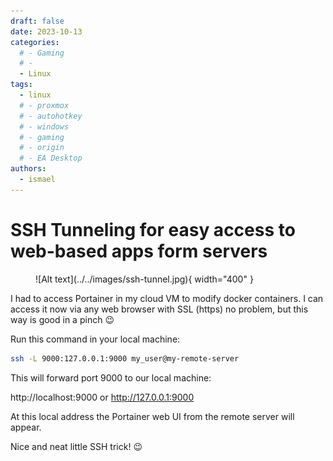 ```yaml
---
draft: false
date: 2023-10-13
categories:
  # - Gaming
  # - 
  - Linux
tags:
  - linux
  # - proxmox
  # - autohotkey
  # - windows
  # - gaming
  # - origin
  # - EA Desktop
authors:
  - ismael
---
```


# SSH Tunneling for easy access to web-based apps form servers

<figure markdown>
  ![Alt text](../../images/ssh-tunnel.jpg){ width="400" }
  <figcaption></figcaption>
</figure>

I had to access Portainer in my cloud VM to modify docker containers. I can access it now via any web browser with SSL (https) no problem, but this way is good in a pinch :wink:
<!-- more -->
Run this command in your local machine:

``` bash
ssh -L 9000:127.0.0.1:9000 my_user@my-remote-server
```

This will forward port 9000 to our local machine:

http://localhost:9000 or http://127.0.0.1:9000

At this local address the Portainer web UI from the remote server will appear.

Nice and neat little SSH trick! :wink:
